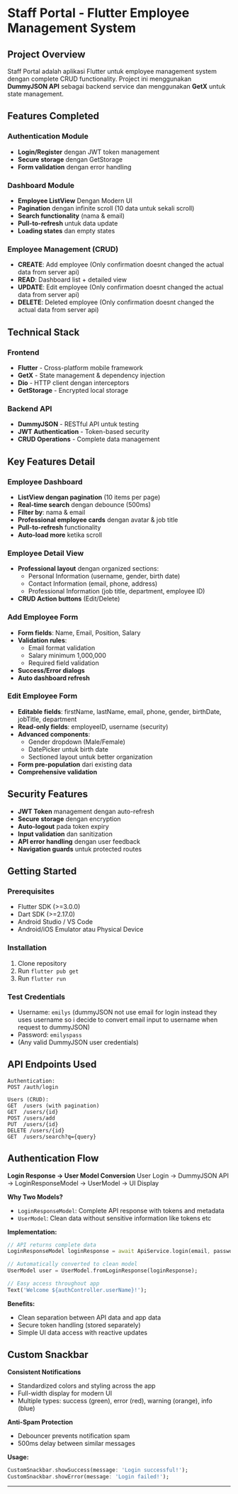 # Staff Portal - Flutter Employee Management System

## Project Overview

Staff Portal adalah aplikasi Flutter untuk employee management system dengan complete CRUD functionality. Project ini menggunakan **DummyJSON API** sebagai backend service dan menggunakan **GetX** untuk state management.

## Features Completed

### Authentication Module
- **Login/Register** dengan JWT token management
- **Secure storage** dengan GetStorage
- **Form validation** dengan error handling

### Dashboard Module  
- **Employee ListView** Dengan Modern UI
- **Pagination** dengan infinite scroll (10 data untuk sekali scroll)
- **Search functionality** (nama & email)
- **Pull-to-refresh** untuk data update
- **Loading states** dan empty states

### Employee Management (CRUD)
- **CREATE**: Add employee (Only confirmation doesnt changed the actual data from server api)
- **READ**: Dashboard list + detailed view
- **UPDATE**: Edit employee (Only confirmation doesnt changed the actual data from server api)
- **DELETE**: Deleted employee (Only confirmation doesnt changed the actual data from server api)

## Technical Stack

### Frontend
- **Flutter** - Cross-platform mobile framework
- **GetX** - State management & dependency injection
- **Dio** - HTTP client dengan interceptors
- **GetStorage** - Encrypted local storage

### Backend API
- **DummyJSON** - RESTful API untuk testing
- **JWT Authentication** - Token-based security
- **CRUD Operations** - Complete data management

## Key Features Detail

### Employee Dashboard
- **ListView dengan pagination** (10 items per page)
- **Real-time search** dengan debounce (500ms)
- **Filter by**: nama & email
- **Professional employee cards** dengan avatar & job title
- **Pull-to-refresh** functionality
- **Auto-load more** ketika scroll

### Employee Detail View
- **Professional layout** dengan organized sections:
  - Personal Information (username, gender, birth date)
  - Contact Information (email, phone, address)
  - Professional Information (job title, department, employee ID)
- **CRUD Action buttons** (Edit/Delete)

### Add Employee Form
- **Form fields**: Name, Email, Position, Salary
- **Validation rules**:
  - Email format validation
  - Salary minimum 1,000,000
  - Required field validation
- **Success/Error dialogs**
- **Auto dashboard refresh**

### Edit Employee Form  
- **Editable fields**: firstName, lastName, email, phone, gender, birthDate, jobTitle, department
- **Read-only fields**: employeeID, username (security)
- **Advanced components**:
  - Gender dropdown (Male/Female)
  - DatePicker untuk birth date
  - Sectioned layout untuk better organization
- **Form pre-population** dari existing data
- **Comprehensive validation**

## Security Features

- **JWT Token** management dengan auto-refresh
- **Secure storage** dengan encryption
- **Auto-logout** pada token expiry
- **Input validation** dan sanitization
- **API error handling** dengan user feedback
- **Navigation guards** untuk protected routes

## Getting Started

### Prerequisites
- Flutter SDK (>=3.0.0)
- Dart SDK (>=2.17.0)
- Android Studio / VS Code
- Android/iOS Emulator atau Physical Device

### Installation
1. Clone repository
2. Run `flutter pub get`
3. Run `flutter run`

### Test Credentials
- Username: `emilys` (dummyJSON not use email for login instead they uses username so i decide to convert email input to username when request to dummyJSON)
- Password: `emilyspass`
- (Any valid DummyJSON user credentials)

## API Endpoints Used

```
Authentication:
POST /auth/login

Users (CRUD):  
GET  /users (with pagination)
GET  /users/{id}
POST /users/add
PUT  /users/{id}  
DELETE /users/{id}
GET  /users/search?q={query}
```

## Authentication Flow

**Login Response → User Model Conversion**
User Login → DummyJSON API → LoginResponseModel → UserModel → UI Display

**Why Two Models?**
- `LoginResponseModel`: Complete API response with tokens and metadata
- `UserModel`: Clean data without sensitive information like tokens etc

**Implementation:**
```dart
// API returns complete data
LoginResponseModel loginResponse = await ApiService.login(email, password);

// Automatically converted to clean model
UserModel user = UserModel.fromLoginResponse(loginResponse);

// Easy access throughout app
Text('Welcome ${authController.userName}!');
```

**Benefits:**
- Clean separation between API data and app data
- Secure token handling (stored separately)
- Simple UI data access with reactive updates

## Custom Snackbar

**Consistent Notifications**
- Standardized colors and styling across the app
- Full-width display for modern UI
- Multiple types: success (green), error (red), warning (orange), info (blue)

**Anti-Spam Protection**
- Debouncer prevents notification spam
- 500ms delay between similar messages

**Usage:**
```dart
CustomSnackbar.showSuccess(message: 'Login successful!');
CustomSnackbar.showError(message: 'Login failed!');
```


---
